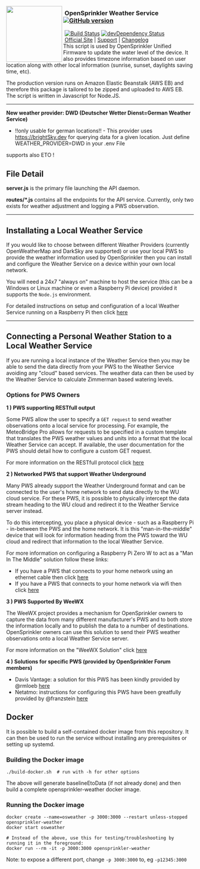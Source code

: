 <img align="left" height="150" src="http://albahra.com/opensprinkler/icon-new.png"><h3>&nbsp;OpenSprinkler Weather Service [![GitHub version](https://img.shields.io/github/package-json/v/opensprinkler/opensprinkler-weather.svg)](https://github.com/OpenSprinkler/OpenSprinkler-Weather)</h3>
&nbsp;[![Build Status](https://api.travis-ci.org/OpenSprinkler/OpenSprinkler-Weather.svg?branch=master)](https://travis-ci.org/) [![devDependency Status](https://david-dm.org/OpenSprinkler/OpenSprinkler-Weather/status.svg)](https://david-dm.org/OpenSprinkler/OpenSprinkler-Weather#info=dependencies)<br>
&nbsp;[Official Site][official] | [Support][help] | [Changelog][changelog]
<br>
This script is used by OpenSprinkler Unified Firmware to update the water level of the device. It also provides timezone information based on user location along with other local information (sunrise, sunset, daylights saving time, etc).

The production version runs on Amazon Elastic Beanstalk (AWS EB) and therefore this package is tailored to be zipped and uploaded to AWS EB. The script is written in Javascript for Node.JS.

---

[official]: https://opensprinkler.com
[help]: http://support.opensprinkler.com
[changelog]: https://github.com/OpenSprinkler/OpenSprinkler-Weather/releases


**New weather provider: DWD (Deutscher Wetter Dienst=German Weather Service)**
- !!only usable for german locations!! -
This provider uses https://brightSky.dev for querying data for a given location.
Just define 
WEATHER_PROVIDER=DWD
in your .env File

supports also ETO !



## File Detail

**server.js** is the primary file launching the API daemon.

**routes/*.js** contains all the endpoints for the API service. Currently, only two exists for weather adjustment and logging a PWS observation.

---
## Installating a Local Weather Service

If you would like to choose between different Weather Providers (currently OpenWeatherMap and DarkSky are supported) or use your local PWS to provide the weather information used by OpenSprinkler then you can install and configure the Weather Service on a device within your own local network.

You will need a 24x7 "always on" machine to host the service (this can be a Windows or Linux machine or even a Raspberry Pi device) provided it supports the `Node.js` environment.

For detailed instructions on setup and configuration of a local Weather Service running on a Raspberry Pi then click [here](docs/local-installation.md)

---
## Connecting a Personal Weather Station to a Local Weather Service

If you are running a local instance of the Weather Service then you may be able to send the data directly from your PWS to the Weather Service avoiding any "cloud" based services. The weather data can then be used by the Weather Service to calculate Zimmerman based watering levels.

### Options for PWS Owners

**1 ) PWS supporting RESTfull output**

Some PWS allow the user to specify a `GET request` to send weather observations onto a local service for processing. For example, the MeteoBridge Pro allows for requests to be specified in a custom template that translates the PWS weather values and units into a format that the local Weather Service can accept. If available, the user documentation for the PWS should detail how to configure a custom GET request.

For more information on the RESTfull protocol click [here](docs/pws-protocol.md)

**2 ) Networked PWS that support Weather Underground**

Many PWS already support the Weather Underground format and can be connected to the user's home network to send data directly to the WU cloud service. For these PWS, it is possible to physically intercept the data stream heading to the WU cloud and redirect it to the Weather Service server instead.

To do this intercepting, you place a physical device - such as a Raspberry Pi - in-between the PWS and the home network. It is this "man-in-the-middle" device that will look for information heading from the PWS toward the WU cloud and redirect that information to the local Weather Service.

For more information on configuring a Raspberry Pi Zero W to act as a "Man In The Middle" solution follow these links:
- If you have a PWS that connects to your home network using an ethernet cable then click [here](docs/man-in-middle.md)
- If you have a PWS that connects to your home network via wifi then click [here](docs/wifi-hotspot.md)

**3 ) PWS Supported By WeeWX**

The WeeWX project provides a mechanism for OpenSprinkler owners to capture the data from many different manufacturer's PWS and to both store the information locally and to publish the data to a number of destinations. OpenSprinkler owners can use this solution to send their PWS weather observations onto a local Weather Service server.

For more information on the "WeeWX Solution" click [here](docs/weewx.md)

**4 ) Solutions for specific PWS (provided by OpenSprinkler Forum members)**

- Davis Vantage: a solution for this PWS has been kindly provided by @rmloeb [here](docs/davis-vantage.md)
- Netatmo: instructions for configuring this PWS have been greatfully provided by @franzstein [here](docs/netatmo.md)

## Docker

It is possible to build a self-contained docker image from this repository.  It can then be used to run the service
without installing any prerequisites or setting up systemd.

### Building the Docker image
```shell script
./build-docker.sh  # run with -h for other options
```
The above will generate baselineEtoData (if not already done) and then build a complete opensprinkler-weather docker image.

### Running the Docker image
```shell script
docker create --name=osweather -p 3000:3000 --restart unless-stopped opensprinkler-weather
docker start osweather

# Instead of the above, use this for testing/troubleshooting by running it in the foreground:
docker run --rm -it -p 3000:3000 opensprinkler-weather
```
Note: to expose a different port, change `-p 3000:3000` to, eg `-p12345:3000` 
